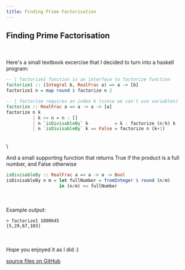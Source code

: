 ```yaml
---
title: Finding Prime Factorisation
---
```


## Finding Prime Factorisation
\
\
Here's a small textbook excercise that I decided to turn into a haskell program:

```haskell
-- | factorize1 function is an interface to factorize function
factorize1 :: (Integral b, RealFrac a) => a -> [b]
factorize1 n = map round $ factorize n 2

-- | factorize requires an index k (since we can't use variables)
factorize :: RealFrac a => a -> a -> [a]
factorize n k
          | k >= n = n : []
          | n `isDivisableBy` k          = k : factorize (n/k) k
          | n `isDivisableBy` k == False = factorize n (k+1)

```
\
\

And a small supporting function that returns True if the product is a full number,
and False otherwise


```haskell
isDivisableBy :: RealFrac a => a -> a -> Bool
isDivisableBy n m = let fullNumber = fromInteger $ round (n/m)
                    in (n/m) == fullNumber

```
\
\
Example output:

```
> factorize1 1000645
[5,29,67,103]

```
\
\
Hope you enjoyed it as I did :)

[source files on GitHub](https://github.com/madjestic/TinyMath)
